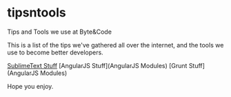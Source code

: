 tipsntools
==========

Tips and Tools we use at Byte&amp;Code

This is a list of the tips we've gathered all over the internet, and the tools we use to become better developers.

[SublimeText Stuff](SublimeText)
[AngularJS Stuff](AngularJS Modules)
[Grunt Stuff](AngularJS Modules)

Hope you enjoy.
